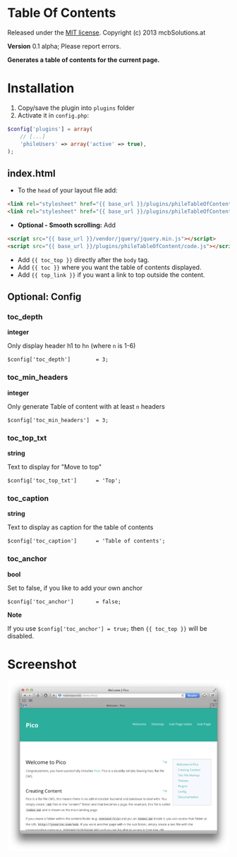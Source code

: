 Table Of Contents
=============================================================================

Released under the [MIT license](http://opensource.org/licenses/MIT). Copyright (c) 2013 mcbSolutions.at

**Version** 0.1 alpha; Please report errors.

**Generates a table of contents for the current page.**

Installation
=============================================================================
1. Copy/save the plugin into `plugins` folder
2. Activate it in `config.php`: 
```php
$config['plugins'] = array(
    // [...]
    'phileUsers' => array('active' => true),
); 
```

index.html
-----------------------------------------------------------------------------
* To the `head` of your layout file add:

```html
<link rel="stylesheet" href="{{ base_url }}/plugins/phileTableOfContent/style.css" media="screen,projection,print">
<link rel="stylesheet" href="{{ base_url }}/plugins/phileTableOfContent/print.css" media="print">
```

* **Optional - Smooth scrolling:** Add 

```html
<script src="{{ base_url }}/vendor/jquery/jquery.min.js"></script>
<script src="{{ base_url }}/plugins/phileTableOfContent/code.js"></script>
```

* Add `{{ toc_top }}` directly after the `body` tag.
* Add `{{ toc }}` where you want the table of contents displayed.
* Add `{{ top_link }}` if you want a link to top outside the content.
    
Optional: Config
-----------------------------------------------------------------------------

### toc_depth
**integer**

Only display header h1 to h`n` (where `n` is 1-6)

	$config['toc_depth']		= 3;
	
### toc_min_headers
**integer**

Only generate Table of content with at least `n` headers

	$config['toc_min_headers']	= 3;	
	
### toc_top_txt					
**string**

Text to display for "Move to top"

	$config['toc_top_txt']		= 'Top';				
	
### toc_caption
**string**

Text to display as caption for the table of contents

	$config['toc_caption']		= 'Table of contents';
	
### toc_anchor
**bool**

Set to false, if you like to add your own anchor

	$config['toc_anchor']       = false;
	
**Note**

If you use `$config['toc_anchor'] = true;` then `{{ toc_top }}` will be disabled.

Screenshot
=============================================================================
![Screenshot of Table Of Contents](./Screenshot.png)
